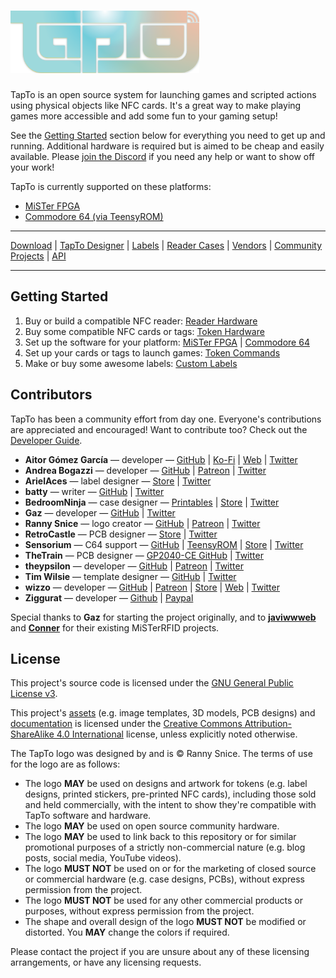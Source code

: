 <h1 align="left">
  <img width="60%" title="TapTo" src="assets/images/logo/tapto_gitbhub_logo.png" />
</h1>

TapTo is an open source system for launching games and scripted actions using physical objects like NFC cards. It's a great way to make playing games more accessible and add some fun to your gaming setup!

See the [Getting Started](#getting-started) section below for everything you need to get up and running. Additional hardware is required but is aimed to be cheap and easily available. Please [join the Discord](https://wizzo.dev/discord) if you need any help or want to show off your work!

TapTo is currently supported on these platforms:
- [MiSTer FPGA](https://mister-devel.github.io/MkDocs_MiSTer/)
- [Commodore 64 (via TeensyROM)](https://github.com/SensoriumEmbedded/TeensyROM/blob/main/docs/NFC_Loader.md)

***
[Download](https://github.com/wizzomafizzo/tapto/releases/latest/) | [TapTo Designer](https://tapto-designer.netlify.app/) | [Labels](docs/labels.md) | [Reader Cases](docs/community.md#cases) | [Vendors](docs/vendors.md) | [Community Projects](docs/community.md) | [API](docs/api.md)
***

## Getting Started

1. Buy or build a compatible NFC reader: [Reader Hardware](docs/readers.md)
2. Buy some compatible NFC cards or tags: [Token Hardware](docs/tokens.md)
3. Set up the software for your platform: [MiSTer FPGA](docs/mister.md) | [Commodore 64](https://github.com/SensoriumEmbedded/TeensyROM/blob/main/docs/NFC_Loader.md)
4. Set up your cards or tags to launch games: [Token Commands](docs/commands.md)
5. Make or buy some awesome labels: [Custom Labels](docs/labels.md)

## Contributors

TapTo has been a community effort from day one. Everyone's contributions are appreciated and encouraged! Want to contribute too? Check out the [Developer Guide](docs/developers.md).

- **Aitor Gómez García** &mdash; developer &mdash; [GitHub](https://github.com/spark2k06) | [Ko-Fi](https://ko-fi.com/spark2k06) | [Web](https://aitorgomez.net/) | [Twitter](https://twitter.com/spark2k06)
- **Andrea Bogazzi** &mdash; developer &mdash; [GitHub](https://github.com/asturur) | [Patreon](https://www.patreon.com/fabricJS) | [Twitter](https://twitter.com/AndreaBogazzi)
- **ArielAces** &mdash; label designer &mdash; [Store](https://www.artisticpixels305.com/) | [Twitter](https://twitter.com/ArielAces)
- **batty** &mdash; writer &mdash; [GitHub](https://github.com/protogem2) | [Twitter](https://twitter.com/goddamnbathead)
- **BedroomNinja** &mdash; case designer &mdash; [Printables](https://www.printables.com/@bedroom_ninj_1665215) | [Store](https://ko-fi.com/ninja3dp) | [Twitter](https://twitter.com/Bedroom_Ninja)
- **Gaz** &mdash; developer &mdash; [GitHub](https://github.com/symm) | [Twitter](https://twitter.com/gazj)
- **Ranny Snice** &mdash; logo creator &mdash; [GitHub](https://github.com/Ranny-Snice) | [Patreon](https://www.patreon.com/RannySnice704) | [Twitter](https://twitter.com/RannySnice)
- **RetroCastle** &mdash; PCB designer &mdash; [Store](https://www.aliexpress.com/store/912024455) | [Twitter](https://twitter.com/zhangch93067765)
- **Sensorium** &mdash; C64 support &mdash; [GitHub](https://www.github.com/SensoriumEmbedded) | [TeensyROM](https://github.com/SensoriumEmbedded/TeensyROM) | [Store](https://www.tindie.com/products/travissmith/teensyrom-cartridge-for-c64128/) | [Twitter](https://twitter.com/SensoriumEmb)
- **TheTrain** &mdash; PCB designer &mdash; [GP2040-CE GitHub](https://github.com/OpenStickCommunity/GP2040-CE) | [Twitter](https://twitter.com/thetrain24)
- **theypsilon** &mdash; developer &mdash; [GitHub](https://www.github.com/theypsilon) | [Patreon](https://www.patreon.com/theypsilon) | [Twitter](https://twitter.com/josembarroso)
- **Tim Wilsie** &mdash; template designer &mdash; [GitHub](https://github.com/timwilsie) | [Twitter](https://twitter.com/timwilsie)
- **wizzo** &mdash; developer &mdash; [GitHub](https://github.com/wizzomafizzo) | [Patreon](https://patreon.com/wizzo) | [Store](https://ko-fi.com/wizzo) | [Web](https://wizzo.dev) | [Twitter](https://twitter.com/wizzomafizzo)
- **Ziggurat** &mdash; developer &mdash; [Github](https://github.com/sigboe) | [Paypal](https://paypal.me/sigboe156)

Special thanks to **Gaz** for starting the project originally, and to **[javiwwweb](https://github.com/javiwwweb/MisTerRFID)** and **[Conner](https://github.com/ElRojo/MiSTerRFID)** for their existing MiSTerRFID projects.

## License

This project's source code is licensed under the [GNU General Public License v3](/LICENSE).

This project's [assets](/assets) (e.g. image templates, 3D models, PCB designs) and [documentation](/docs) is licensed under the [Creative Commons Attribution-ShareAlike 4.0 International](/assets/LICENSE) license, unless explicitly noted otherwise.

The TapTo logo was designed by and is © Ranny Snice. The terms of use for the logo are as follows:

- The logo **MAY** be used on designs and artwork for tokens (e.g. label designs, printed stickers, pre-printed NFC cards), including those sold and held commercially, with the intent to show they're compatible with TapTo software and hardware.
- The logo **MAY** be used on open source community hardware.
- The logo **MAY** be used to link back to this repository or for similar promotional purposes of a strictly non-commercial nature (e.g. blog posts, social media, YouTube videos).
- The logo **MUST NOT** be used on or for the marketing of closed source or commercial hardware (e.g. case designs, PCBs), without express permission from the project.
- The logo **MUST NOT** be used for any other commercial products or purposes, without express permission from the project.
- The shape and overall design of the logo **MUST NOT** be modified or distorted. You **MAY** change the colors if required.

Please contact the project if you are unsure about any of these licensing arrangements, or have any licensing requests.
